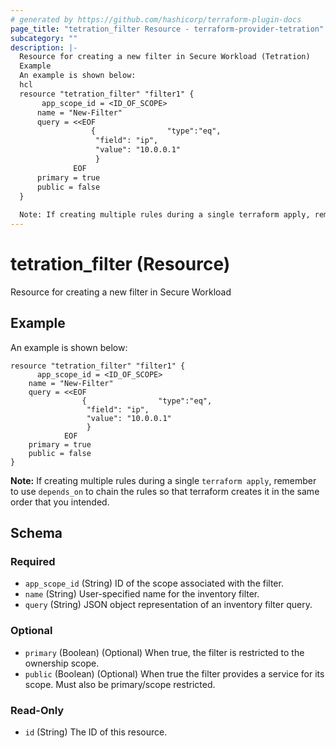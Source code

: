 ```yaml
---
# generated by https://github.com/hashicorp/terraform-plugin-docs
page_title: "tetration_filter Resource - terraform-provider-tetration"
subcategory: ""
description: |-
  Resource for creating a new filter in Secure Workload (Tetration)
  Example
  An example is shown below:
  hcl
  resource "tetration_filter" "filter1" {
       app_scope_id = <ID_OF_SCOPE>
      name = "New-Filter"
      query = <<EOF
                  {                "type":"eq",
                   "field": "ip",
                   "value": "10.0.0.1"
                   }
              EOF
      primary = true 
      public = false 
  }
  
  Note: If creating multiple rules during a single terraform apply, remember to use depends_on to chain the rules so that terraform creates it in the same order that you intended.
---
```


# tetration_filter (Resource)

Resource for creating a new filter in Secure Workload

## Example
An example is shown below: 
```hcl
resource "tetration_filter" "filter1" {
	  app_scope_id = <ID_OF_SCOPE>
    name = "New-Filter"
    query = <<EOF
                {        		 "type":"eq",
        		 "field": "ip",
        		 "value": "10.0.0.1"
        		 }
        	EOF
    primary = true 
    public = false 
}
```
**Note:** If creating multiple rules during a single `terraform apply`, remember to use `depends_on` to chain the rules so that terraform creates it in the same order that you intended.



<!-- schema generated by tfplugindocs -->
## Schema

### Required

- `app_scope_id` (String) ID of the scope associated with the filter.
- `name` (String) User-specified name for the inventory filter.
- `query` (String) JSON object representation of an inventory filter query.

### Optional

- `primary` (Boolean) (Optional) When true, the filter is restricted to the ownership scope.
- `public` (Boolean) (Optional) When true the filter provides a service for its scope. Must also be primary/scope restricted.

### Read-Only

- `id` (String) The ID of this resource.


